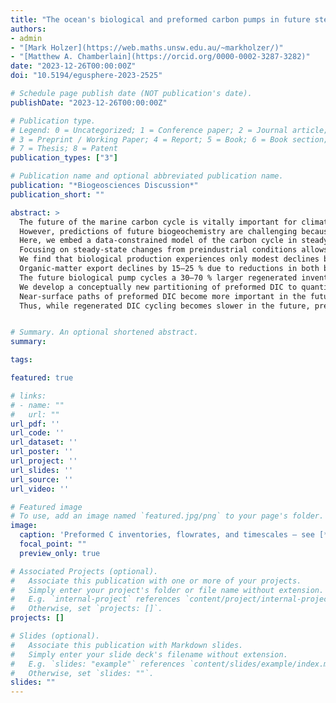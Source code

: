 ```yaml
---
title: "The ocean's biological and preformed carbon pumps in future steady-state climate scenarios"
authors:
- admin
- "[Mark Holzer](https://web.maths.unsw.edu.au/~markholzer/)"
- "[Matthew A. Chamberlain](https://orcid.org/0000-0002-3287-3282)"
date: "2023-12-26T00:00:00Z"
doi: "10.5194/egusphere-2023-2525"

# Schedule page publish date (NOT publication's date).
publishDate: "2023-12-26T00:00:00Z"

# Publication type.
# Legend: 0 = Uncategorized; 1 = Conference paper; 2 = Journal article;
# 3 = Preprint / Working Paper; 4 = Report; 5 = Book; 6 = Book section;
# 7 = Thesis; 8 = Patent
publication_types: ["3"]

# Publication name and optional abbreviated publication name.
publication: "*Biogeosciences Discussion*"
publication_short: ""

abstract: >
  The future of the marine carbon cycle is vitally important for climate and the fertility of the oceans.
  However, predictions of future biogeochemistry are challenging because a myriad of processes needs parameterization and the future evolution of the physical ocean state is uncertain.
  Here, we embed a data-constrained model of the carbon cycle in steady circulations that correspond to perpetual 2090s conditions as simulated for the RCP4.5 and RCP8.5 scenarios.
  Focusing on steady-state changes from preindustrial conditions allows us to capture the response of the system on all timescales, not just on the sub-centennial timescales of typical transient simulations.
  We find that biological production experiences only modest declines because the reduced nutrient supply by a more sluggish future circulation is counteracted by warming-stimulated growth.
  Organic-matter export declines by 15–25 % due to reductions in both biological production and export ratios, the latter driven by warming-accelerated shallow respiration and reduced subduction of dissolved organic matter.
  The future biological pump cycles a 30–70 % larger regenerated inventory accumulated over longer sequestration times, while preformed DIC is shunted away from biological utilization to outgassing.
  We develop a conceptually new partitioning of preformed DIC to quantify the ocean's preformed carbon pump and its future changes.
  Near-surface paths of preformed DIC become more important in the future as weakened ventilation isolates the deep ocean.
  Thus, while regenerated DIC cycling becomes slower in the future, preformed DIC cycling speeds up for inventory changes of similar magnitude.


# Summary. An optional shortened abstract.
summary:

tags:

featured: true

# links:
# - name: ""
#   url: ""
url_pdf: ''
url_code: ''
url_dataset: ''
url_poster: ''
url_project: ''
url_slides: ''
url_source: ''
url_video: ''

# Featured image
# To use, add an image named `featured.jpg/png` to your page's folder.
image:
  caption: 'Preformed C inventories, flowrates, and timescales — see [*Pasquier et al.*, 2023](10.5194/egusphere-2023-2525)'
  focal_point: ""
  preview_only: true

# Associated Projects (optional).
#   Associate this publication with one or more of your projects.
#   Simply enter your project's folder or file name without extension.
#   E.g. `internal-project` references `content/project/internal-project/index.md`.
#   Otherwise, set `projects: []`.
projects: []

# Slides (optional).
#   Associate this publication with Markdown slides.
#   Simply enter your slide deck's filename without extension.
#   E.g. `slides: "example"` references `content/slides/example/index.md`.
#   Otherwise, set `slides: ""`.
slides: ""
---
```



